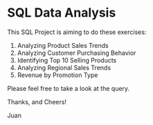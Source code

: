 # SQL Data Analysis

This SQL Project is aiming to do these exercises:
1. Analyzing Product Sales Trends
2. Analyzing Customer Purchasing Behavior
3. Identifying Top 10 Selling Products
4. Analyzing Regional Sales Trends
5. Revenue by Promotion Type

Please feel free to take a look at the query.

Thanks, and Cheers!

Juan
